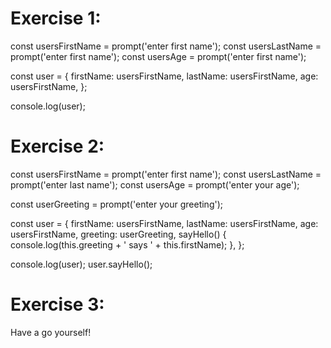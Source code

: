 # Exercise 1:

const usersFirstName = prompt('enter first name');
const usersLastName = prompt('enter first name');
const usersAge = prompt('enter first name');

const user = {
  firstName: usersFirstName,
  lastName: usersFirstName,
  age: usersFirstName,
};

console.log(user);


# Exercise 2:


const usersFirstName = prompt('enter first name');
const usersLastName = prompt('enter last name');
const usersAge = prompt('enter your age');

const userGreeting = prompt('enter your greeting');

const user = {
  firstName: usersFirstName,
  lastName: usersFirstName,
  age: usersFirstName,
  greeting: userGreeting,
  sayHello() {
    console.log(this.greeting + ' says ' + this.firstName);
  },
};

console.log(user);
user.sayHello();


# Exercise 3:


Have a go yourself!
